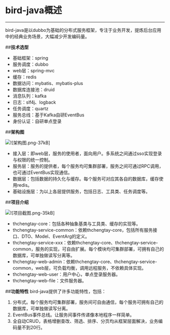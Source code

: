 # bird-java概述

---

bird-java是以dubbo为基础的分布式服务框架，专注于业务开发，提炼后台应用中的经典业务场景，大幅减少开发编码量。

##**技术选型**

 - 基础框架：spring
 - 服务调度：dubbo
 - web层：spring-mvc
 - 缓存：redis
 - 数据访问：mybatis、mybatis-plus
 - 数据库连接池：druid
 - 消息队列：kafka
 - 日志：slf4j、logback
 - 任务调度：quartz
 - 服务总线：基于Kafka自研EventBus
 - 身份认证：自研单点登录

##**架构图**

![!\[架构图.png-37kB\]][1]

 - 接入层：即web层，服务的使用者，面向用户。多系统之间通过sso实现登录与权限的统一控制。
 - 服务层：服务的提供者，每个服务均可集群部署，服务之间可通过RPC调用，也可通过EventBus实现通信。
 - 数据层：包括数据的持久化与缓存。每个服务可对应其各自的数据库，缓存使用redis。
 - 基础设施层：为以上各层提供服务，包括日志、工具类、任务调度等。

##**项目介绍**

![!\[项目截图.png-35kB\]][2]

- thchengtay-core：包括各种抽象基类与工具类、缓存的实现等。
- thchengtay-service-common：依赖thchengtay-core，包括所有服务接口、DTO、Model、EventArg的定义。
- thchengtay-service-xxx：依赖thchengtay-core、thchengtay-service-common，服务的实现，可自由扩展。每个模块均可集群部署，可拥有自己的数据库，可单独做读写分离等。
- thchengtay-web-admin：依赖thchengtay-core、thchengtay-service-common，web层，可负载均衡，调用远程服务，不依赖具体实现。
- thchengtay-web-user：用户中心，单点登录服务器。
- thchengtay-web-file：文件服务器。

##**功能特性**
bird-java提供了许多功能特性，包括：

 1. 分布式。每个服务均可集群部署，服务间可自由通信，每个服务可拥有自己的数据库，可单独做读写分离。
 2. EventBus事件总线。让服务间事件传递像本地程序一样简单。
 3. 全自动CRUD，表格增删查改、筛选、排序、分页均从框架层面解决，业务编码量不到20行。


  [1]: http://static.zybuluo.com/liuxx-/psky0g6hw6r0a2pmvp9fjig5/image.png
  [2]: http://static.zybuluo.com/liuxx-/2u37osf83fou3h7202ephqbu/image.png